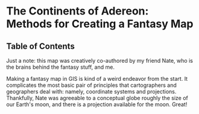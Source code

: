 # The Continents of Adereon: Methods for Creating a Fantasy Map

## Table of Contents

Just a note: this map was creatively co-authored by my friend Nate, who is the brains behind the fantasy stuff, and me.

<!-- TOC depthTo:3 -->

Making a fantasy map in GIS is kind of a weird endeavor from the start. It complicates the most basic pair of principles that cartographers and geographers deal with: namely, coordinate systems and projections. Thankfully, Nate was agreeable to a conceptual globe roughly the size of our Earth's moon, and there is a projection available for the moon. Great!
